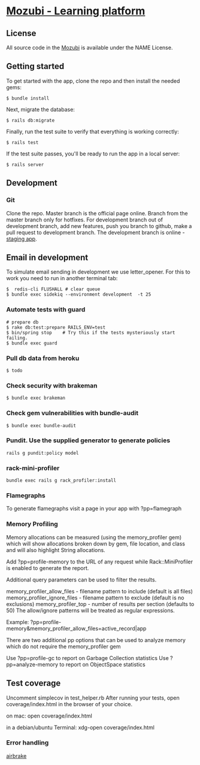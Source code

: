 # [Mozubi - Learning platform](https://www.mozubi.app/)

## License

All source code in the [Mozubi](https://www.mozubi.app/)
is available under the NAME License.

## Getting started

To get started with the app, clone the repo and then install the needed gems:

```shell
$ bundle install
```

Next, migrate the database:

```shell
$ rails db:migrate
```

Finally, run the test suite to verify that everything is working correctly:

```shell
$ rails test
```

If the test suite passes, you'll be ready to run the app in a local server:

```shell
$ rails server
```

## Development

### Git

Clone the repo.
Master branch is the official page online. Branch from the master branch only for hotfixes.
For development branch out of development branch, add new features, push you branch to github, make a pull request to development branch.
The development branch is online - [staging app](https://mozzubi-staging.herokuapp.com/).

## Email in development

To simulate email sending in development we use letter_opener. For this to work you need to run in another terminal tab:

```shell
$  redis-cli FLUSHALL # clear queue
$ bundle exec sidekiq --environment development  -t 25
```

### Automate tests with guard

```shell
# prepare db
$ rake db:test:prepare RAILS_ENV=test
$ bin/spring stop    # Try this if the tests mysteriously start failing.
$ bundle exec guard
```

### Pull db data from heroku

```shell
$ todo
```

### Check security with brakeman

```shell
$ bundle exec brakeman
```

### Check gem vulnerabilities with bundle-audit

```shell
$ bundle exec bundle-audit
```

### Pundit. Use the supplied generator to generate policies

```shell
rails g pundit:policy model
```

### rack-mini-profiler

```shell
bundle exec rails g rack_profiler:install
```

### Flamegraphs

To generate flamegraphs visit a page in your app with ?pp=flamegraph

### Memory Profiling

Memory allocations can be measured (using the memory_profiler gem) which will show allocations broken down by gem, file location, and class and will also highlight String allocations.

Add ?pp=profile-memory to the URL of any request while Rack::MiniProfiler is enabled to generate the report.

Additional query parameters can be used to filter the results.

memory_profiler_allow_files - filename pattern to include (default is all files)
memory_profiler_ignore_files - filename pattern to exclude (default is no exclusions)
memory_profiler_top - number of results per section (defaults to 50)
The allow/ignore patterns will be treated as regular expressions.

Example: ?pp=profile-memory&memory_profiler_allow_files=active_record|app

There are two additional pp options that can be used to analyze memory which do not require the memory_profiler gem

Use ?pp=profile-gc to report on Garbage Collection statistics
Use ?pp=analyze-memory to report on ObjectSpace statistics

## Test coverage

Uncomment simplecov in test_helper.rb
After running your tests, open coverage/index.html in the browser of your choice.

on mac: open coverage/index.html

in a debian/ubuntu Terminal: xdg-open coverage/index.html

### Error handling

[airbrake](https://airbrake.io/)
